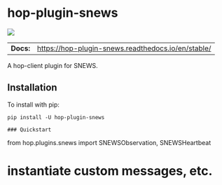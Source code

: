 # hop-plugin-snews

![](https://github.com/SNEWS2/hop-plugin-snews/workflows/build/badge.svg)

|              |        |
| ------------ | ------ |
| **Docs:**    | https://hop-plugin-snews.readthedocs.io/en/stable/  |

A hop-client plugin for SNEWS.

## Installation

To install with pip:

```
pip install -U hop-plugin-snews

### Quickstart

```
from hop.plugins.snews import SNEWSObservation, SNEWSHeartbeat

# instantiate custom messages, etc.
```
